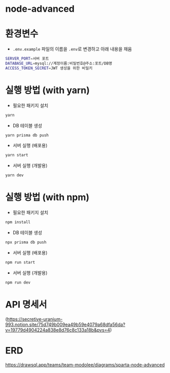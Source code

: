 # node-advanced

# 환경변수

- `.env.example` 파일의 이름을 `.env`로 변경하고 아래 내용을 채움

```sh
SERVER_PORT=서버 포트
DATABASE_URL=mysql://계정이름:비밀번호@주소:포트/DB명
ACCESS_TOKEN_SECRET=JWT 생성을 위한 비밀키
```

# 실행 방법 (with yarn)

- 필요한 패키지 설치

```sh
yarn
```

- DB 테이블 생성
```sh
yarn prisma db push
```

- 서버 실행 (배포용)

```sh
yarn start
```

- 서버 실행 (개발용)

```sh
yarn dev
```

# 실행 방법 (with npm)

- 필요한 패키지 설치

```sh
npm install
```

- DB 테이블 생성
```sh
npx prisma db push
```

- 서버 실행 (배포용)

```sh
npm run start
```

- 서버 실행 (개발용)

```sh
npm run dev
```

# API 명세서

(https://secretive-uranium-993.notion.site/75d749b009ea49b59e4079a68dfa56da?v=19779d4904224a838e8d76c8c133a18b&pvs=4)

# ERD

https://drawsql.app/teams/team-modolee/diagrams/sparta-node-advanced

